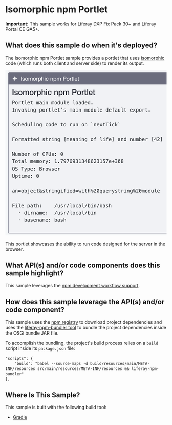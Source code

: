 # Isomorphic npm Portlet

**Important:** This sample works for Liferay DXP Fix Pack 30+ and Liferay Portal
CE GA5+.

## What does this sample do when it's deployed?

The Isomorphic npm Portlet sample provides a portlet that uses
[isomorphic](http://isomorphic.net/) code (which runs both client and server
side) to render its output.

![This sample portlet displays the results of running code designed for the server in the browser.](../../../../images/isomorphic-npm-sample.png)

This portlet showcases the ability to run code designed for the server in the
browser.

## What API(s) and/or code components does this sample highlight?

This sample leverages the
[npm development workflow support](https://dev.liferay.com/develop/tutorials/-/knowledge_base/7-0/introduction).

## How does this sample leverage the API(s) and/or code component?

This sample uses the [npm registry](https://www.npmjs.com/) to download project
dependencies and uses the
[liferay-npm-bundler tool](https://github.com/liferay/liferay-npm-build-tools/tree/master/packages/liferay-npm-bundler)
to bundle the project dependencies inside the OSGi bundle JAR file.

To accomplish the bundling, the project's build process relies on a `build`
script inside its `package.json` file:

    "scripts": {
        "build": "babel --source-maps -d build/resources/main/META-INF/resources src/main/resources/META-INF/resources && liferay-npm-bundler"
    },

## Where Is This Sample?

This sample is built with the following build tool:

<!--
There are three different versions of this sample, each built with a different
build tool:

TODO: Replace above when tool is available for other build tools. -Cody
-->

- [Gradle](https://github.com/liferay/liferay-blade-samples/tree/master/gradle/apps/npm/isomorphic-npm-portlet)

